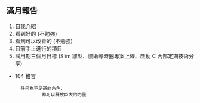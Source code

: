 ## 滿月報告

1. 自我介紹
2. 看到好的 (不勉強)
3. 看到可以改善的 (不勉強)
4. 目前手上進行的項目
5. 試用期三個月目標 (Slim 雛型、協助等時圈專案上線、啟動 C 內部定期技術分享)


* 104 格言


        任何為不足道的角色，
                都可以釋放巨大的力量